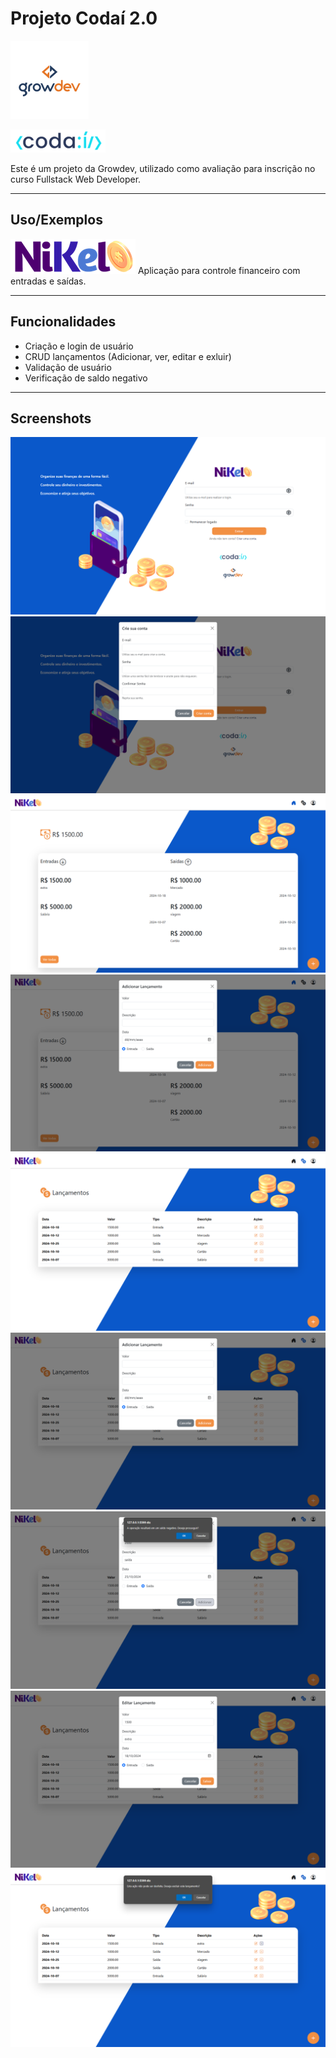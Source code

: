 # Projeto Codaí 2.0

![Growdev](assets/images/growdev-logo.png)

![Codaí](assets/images/codai-logo.png)

Este é um projeto da Growdev, utilizado como avaliação para inscrição no curso Fullstack Web Developer.

---

## Uso/Exemplos

![Nikel](assets/images/nikel-logo.png)
Aplicação para controle financeiro com entradas e saídas.

---

## Funcionalidades

- Criação e login de usuário
- CRUD lançamentos (Adicionar, ver, editar e exluir)
- Validação de usuário
- Verificação de saldo negativo

---

## Screenshots

![Tela de Login](assets/preview/login.png)
![Tela de Cadastro](assets/preview/signup.png)
![Tela Inicial](assets/preview/home.png)
![Adicionar Lançamento](assets/preview/home_add.png)
![Transações](assets/preview/transactions.png)
![Adicionar Transação](assets/preview/transactions_add.png)
![Confirmação de Exclusão](assets/preview/confirm.png)
![Editar Transação](assets/preview/transactions_edit.png)
![Excluir Transação](assets/preview/transactions_delete.png)
